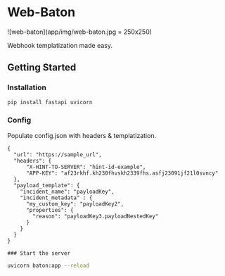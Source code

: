 # Web-Baton

![web-baton](app/img/web-baton.jpg = 250x250)

Webhook templatization made easy. 


## Getting Started

### Installation
```python
pip install fastapi uvicorn
```

### Config

Populate config.json with headers & templatization.

```Example
{
  "url": "https://sample_url",
  "headers": {
      "X-HINT-TO-SERVER": "hint-id-example",
      "APP-KEY": "af23rkhf.kh230fhvskh2339fhs.asfj23091jf21l0svncy"
  },
  "payload_template": {
    "incident_name": "payloadKey",
    "incident_metadata" : {
      "my_custom_key": "payloadKey2",
      "properties": {
        "reason": "payloadKey3.payloadNestedKey"
      }
    }
  }
}

### Start the server
```
```bash
uvicorn baton:app --reload
```
